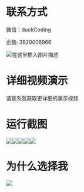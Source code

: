 # 联系方式

微信：duckCoding

企鹅: 3820006966

![在这里插入图片描述](http://upload.cxycsx.vip/91ab4bcb4f2c4c6db86365bb6d6e9c62.jpeg)

# 详细视频演示

请联系我获取更详细的演示视频

# 运行截图

![](http://www.bysj52.com/uploadfile/ueditor/image/202306/%E6%AF%95%E8%AE%BEweixin054%E5%9F%BA%E4%BA%8E%E5%BE%AE%E4%BF%A1%E7%9A%84%E8%BF%BD%E6%98%9F%E5%B0%8F%E7%A8%8B%E5%BA%8F%E6%AF%95%E4%B8%9A%E8%AE%BE%E8%AE%A1/1.png)![](http://www.bysj52.com/uploadfile/ueditor/image/202306/%E6%AF%95%E8%AE%BEweixin054%E5%9F%BA%E4%BA%8E%E5%BE%AE%E4%BF%A1%E7%9A%84%E8%BF%BD%E6%98%9F%E5%B0%8F%E7%A8%8B%E5%BA%8F%E6%AF%95%E4%B8%9A%E8%AE%BE%E8%AE%A1/4.png)![](http://www.bysj52.com/uploadfile/ueditor/image/202306/%E6%AF%95%E8%AE%BEweixin054%E5%9F%BA%E4%BA%8E%E5%BE%AE%E4%BF%A1%E7%9A%84%E8%BF%BD%E6%98%9F%E5%B0%8F%E7%A8%8B%E5%BA%8F%E6%AF%95%E4%B8%9A%E8%AE%BE%E8%AE%A1/5.png)![](http://www.bysj52.com/uploadfile/ueditor/image/202306/%E6%AF%95%E8%AE%BEweixin054%E5%9F%BA%E4%BA%8E%E5%BE%AE%E4%BF%A1%E7%9A%84%E8%BF%BD%E6%98%9F%E5%B0%8F%E7%A8%8B%E5%BA%8F%E6%AF%95%E4%B8%9A%E8%AE%BE%E8%AE%A1/3.png)![](http://www.bysj52.com/uploadfile/ueditor/image/202306/%E6%AF%95%E8%AE%BEweixin054%E5%9F%BA%E4%BA%8E%E5%BE%AE%E4%BF%A1%E7%9A%84%E8%BF%BD%E6%98%9F%E5%B0%8F%E7%A8%8B%E5%BA%8F%E6%AF%95%E4%B8%9A%E8%AE%BE%E8%AE%A1/2.png)

# 为什么选择我

![](http://upload.cxycsx.vip/%E7%A8%8B%E5%BA%8F%E8%AE%BE%E8%AE%A1.png)

